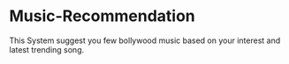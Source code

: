 # Music-Recommendation
This System suggest you few bollywood music based on your interest and latest trending song.
